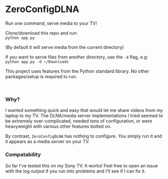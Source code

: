 # ZeroConfigDLNA
Run one command, serve media to your TV!  

Clone/download this repo and run:  
`python app.py`  

(By default it will serve media from the current directory)

If you want to serve files from another directory, use the `-d` flag, e.g:  
`python app.py -d ~/Downloads`  


This project uses features from the Python standard library. No other packages/setup is required to run.  


&nbsp;


### Why?
I wanted something quick and easy that would let me share videos from my laptop to my TV. The DLNA/media server implementations I tried seemed to be extremely over-complicated, needed tons of configuration, or were heavyweight with various other features bolted on.  

By contrast, `ZeroConfigDLNA` has nothing to configure. You simply run it and it appears as a media server on your TV.  


### Compatability
So far I've tested this on my Sony TV. It works! Feel free to open an issue with the log output if you run into problems and I'll see if I can fix it. 